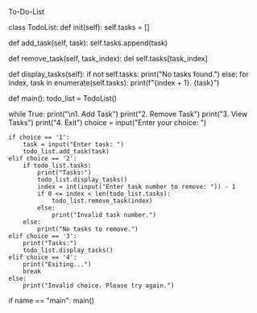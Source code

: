 To-Do-List

class TodoList: def init(self): self.tasks = []

def add_task(self, task):
    self.tasks.append(task)

def remove_task(self, task_index):
    del self.tasks[task_index]

def display_tasks(self):
    if not self.tasks:
        print("No tasks found.")
    else:
        for index, task in enumerate(self.tasks):
            print(f"{index + 1}. {task}")

 def main(): todo_list = TodoList()

 while True:
    print("\n1. Add Task")
    print("2. Remove Task")
    print("3. View Tasks")
    print("4. Exit")
    choice = input("Enter your choice: ")

    if choice == '1':
        task = input("Enter task: ")
        todo_list.add_task(task)
    elif choice == '2':
        if todo_list.tasks:
            print("Tasks:")
            todo_list.display_tasks()
            index = int(input("Enter task number to remove: ")) - 1
            if 0 <= index < len(todo_list.tasks):
                todo_list.remove_task(index)
            else:
                print("Invalid task number.")
        else:
            print("No tasks to remove.")
    elif choice == '3':
        print("Tasks:")
        todo_list.display_tasks()
    elif choice == '4':
        print("Exiting...")
        break
    else:
        print("Invalid choice. Please try again.")
  
  if name == "main": main()
